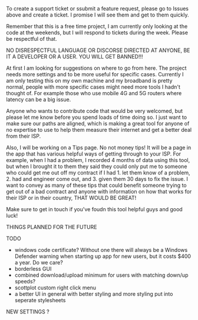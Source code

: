 To create a support ticket or ssubmit a feature request, please go to Issues above and create a ticket. I promise I will see them and get to them quickly. 

Remember that this is a free time project, I am currently only looking at the code at the weekends, but I will respond to tickets during the week. Please be respectful of that.

NO DISRESPECTFUL LANGUAGE OR DISCORSE DIRECTED AT ANYONE, BE IT A DEVELOPER OR A USER. YOU WILL GET BANNED!!!

At first I am looking for suggestions on where to go from here. The project needs more settings and to be more useful for specific cases. Currently I am only testing this on my own machine and my broadband is pretty normal, people with more specific cases might need more tools I hadn't thought of. For example those who use mobile 4G and 5G routers where latency can be a big issue. 

Anyone who wants to contribute code that would be very welcomed, but please let me know before you spend loads of time doing so. I just want to make sure our paths are aligned, which is making a great tool for anyone of no expertise to use to help them measure their internet and get a better deal from their ISP.

Also, I will be working on a Tips page. No not money tips! It will be a page in the app that has various helpful ways of getting through to your ISP. For example, when I had a problem, I recorded 4 months of data using this tool, but when I brought it to them they said they could only put me to someone who could get me out off my contract if I had 1. let them know of a problem, 2. had and engineer come out, and 3. given them 30 days to fix the issue. I want to convey as many of these tips that could benefit someone trying to get out of a bad contract and anyone with information on how that works for their ISP or in their country, THAT WOULD BE GREAT!

Make sure to get in touch if you've foudn this tool helpful guys and good luck!

THINGS PLANNED FOR THE FUTURE

TODO
* windows code certificate? Without one there will always be a Windows Defender warning when starting up app for new users, but it costs $400 a year. Do we care?
* borderless GUI
* combined download/upload minimum for users with matching down/up speeds?
* scottplot custom right click menu
* a better UI in general with better styling and more styling put into seperate stylesheets

NEW SETTINGS
?
